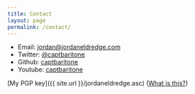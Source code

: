 ```yaml
---
title: Contact
layout: page
permalink: /contact/
---
```


* Email: [jordan@jordaneldredge.com](mailto:jordan@jordaneldredge.com)
* Twitter: [@captbaritone](https://twitter.com/captbaritone)
* Github:  [captbaritone](https://github.com/captbaritone)
* Youtube: [captbaritone](https://www.youtube.com/user/captbaritone)

[My PGP key]({{ site.url }}/jordaneldredge.asc) ([What is this?](http://en.wikipedia.org/wiki/Pretty_Good_Privacy))
